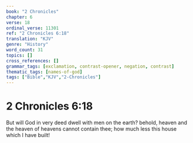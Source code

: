 ```yaml
---
book: "2 Chronicles"
chapter: 6
verse: 18
ordinal_verse: 11301
ref: "2 Chronicles 6:18"
translation: "KJV"
genre: "History"
word_count: 31
topics: []
cross_references: []
grammar_tags: [exclamation, contrast-opener, negation, contrast]
thematic_tags: [names-of-god]
tags: ["Bible","KJV","2-Chronicles"]
---
```


# 2 Chronicles 6:18

But will God in very deed dwell with men on the earth? behold, heaven and the heaven of heavens cannot contain thee; how much less this house which I have built!
